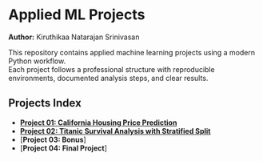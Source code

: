 # Applied ML Projects

**Author:** Kiruthikaa Natarajan Srinivasan

This repository contains applied machine learning projects using a modern Python workflow.  
Each project follows a professional structure with reproducible environments, documented analysis steps, and clear results.

## Projects Index

- [**Project 01: California Housing Price Prediction**](https://kiruthikaa2512.github.io/applied-ml-kiruthikaa/docs/project01/kiruthikaa_ml01.ipynb)
- [**Project 02: Titanic Survival Analysis with Stratified Split**](https://kiruthikaa2512.github.io/applied-ml-kiruthikaa/docs/project02/ml02_kiruthikaa.ipynb)
- [**Project 03: Bonus**]
- [**Project 04: Final Project**]
